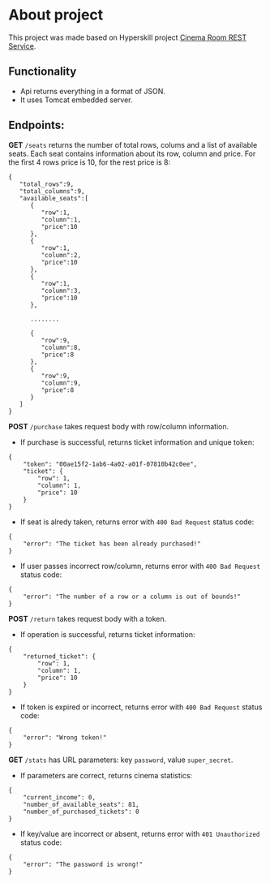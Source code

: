 # About project
This project was made based on Hyperskill project [Cinema Room REST Service](https://hyperskill.org/projects/189?track=12).

## Functionality
- Api returns everything in a format of JSON. 
- It uses Tomcat embedded server.

## Endpoints:
**GET** `/seats` returns the number of total rows, colums and a list of available seats. Each seat contains information about its row, column and price. For the first 4 rows price is 10, for the rest price is 8:
```
{
   "total_rows":9,
   "total_columns":9,
   "available_seats":[
      {
         "row":1,
         "column":1,
         "price":10
      },
      {
         "row":1,
         "column":2,
         "price":10
      },
      {
         "row":1,
         "column":3,
         "price":10
      },

      ........

      {
         "row":9,
         "column":8,
         "price":8
      },
      {
         "row":9,
         "column":9,
         "price":8
      }
   ]
}
```

**POST** `/purchase` takes request body with row/column information. 
- If purchase is successful, returns ticket information and unique token:
```
{
    "token": "00ae15f2-1ab6-4a02-a01f-07810b42c0ee",
    "ticket": {
        "row": 1,
        "column": 1,
        "price": 10
    }
}
```

- If seat is alredy taken, returns error with `400 Bad Request` status code:
```
{
    "error": "The ticket has been already purchased!"
}
```

- If user passes incorrect row/column, returns error with `400 Bad Request` status code:
```
{
    "error": "The number of a row or a column is out of bounds!"
}
```

**POST** `/return` takes request body with a token.
- If operation is successful, returns ticket information:
```
{
    "returned_ticket": {
        "row": 1,
        "column": 1,
        "price": 10
    }
}
```

- If token is expired or incorrect, returns error with `400 Bad Request` status code:
```
{
    "error": "Wrong token!"
}
```

**GET** `/stats` has URL parameters: key `password`, value `super_secret`.
- If parameters are correct, returns cinema statistics:
```
{
    "current_income": 0,
    "number_of_available_seats": 81,
    "number_of_purchased_tickets": 0
}
```

- If key/value are incorrect or absent, returns error with `401 Unauthorized` status code:
```
{
    "error": "The password is wrong!"
}
```
